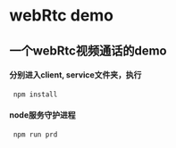 # webRtc demo

## 一个webRtc视频通话的demo

#### 分别进入client, service文件夹，执行
 ```
  npm install
 ```
#### node服务守护进程
```
 npm run prd
```
